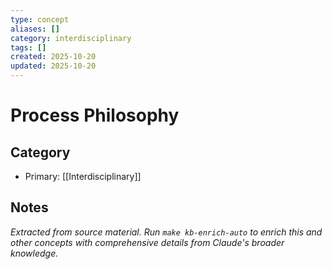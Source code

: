 ```yaml
---
type: concept
aliases: []
category: interdisciplinary
tags: []
created: 2025-10-20
updated: 2025-10-20
---
```


# Process Philosophy

## Category

- Primary: [[Interdisciplinary]]

## Notes

*Extracted from source material. Run `make kb-enrich-auto` to enrich this and other concepts with comprehensive details from Claude's broader knowledge.*
